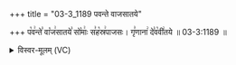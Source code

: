 +++
title = "03-3_1189 पवन्ते वाजसातये"

+++
प꣡व꣢न्ते꣣ वा꣡ज꣢सातये꣣ सो꣡माः꣢ स꣣ह꣡स्र꣢पाजसः। गृ꣣णाना꣢ दे꣣व꣡वी꣢तये ॥ 03-3:1189 ॥

<details><summary>विस्वर-मूलम् (VC)</summary>

पवन्ते वाजसातये सोमाः सहस्रपाजसः । गृणाना देववीतये ॥११८९॥
</details>